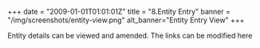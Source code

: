 +++
date = "2009-01-01T01:01:01Z"
title = "8.Entity Entry"
banner = "/img/screenshots/entity-view.png"
alt_banner="Entity Entry View"
+++

Entity details can be viewed and amended. The links can be modified here

<!--more-->